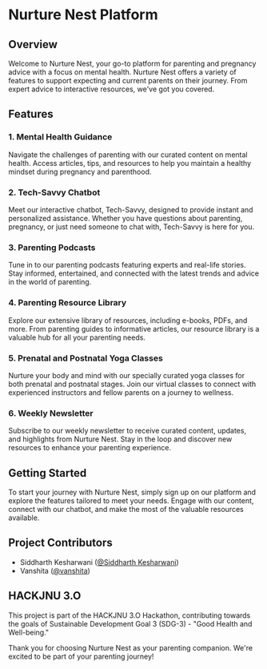 # Nurture Nest Platform

## Overview

Welcome to Nurture Nest, your go-to platform for parenting and pregnancy advice with a focus on mental health. Nurture Nest offers a variety of features to support expecting and current parents on their journey. From expert advice to interactive resources, we've got you covered.

## Features

### 1. Mental Health Guidance

Navigate the challenges of parenting with our curated content on mental health. Access articles, tips, and resources to help you maintain a healthy mindset during pregnancy and parenthood.

### 2. Tech-Savvy Chatbot

Meet our interactive chatbot, Tech-Savvy, designed to provide instant and personalized assistance. Whether you have questions about parenting, pregnancy, or just need someone to chat with, Tech-Savvy is here for you.

### 3. Parenting Podcasts

Tune in to our parenting podcasts featuring experts and real-life stories. Stay informed, entertained, and connected with the latest trends and advice in the world of parenting.

### 4. Parenting Resource Library

Explore our extensive library of resources, including e-books, PDFs, and more. From parenting guides to informative articles, our resource library is a valuable hub for all your parenting needs.

### 5. Prenatal and Postnatal Yoga Classes

Nurture your body and mind with our specially curated yoga classes for both prenatal and postnatal stages. Join our virtual classes to connect with experienced instructors and fellow parents on a journey to wellness.

### 6. Weekly Newsletter

Subscribe to our weekly newsletter to receive curated content, updates, and highlights from Nurture Nest. Stay in the loop and discover new resources to enhance your parenting experience.

## Getting Started

To start your journey with Nurture Nest, simply sign up on our platform and explore the features tailored to meet your needs. Engage with our content, connect with our chatbot, and make the most of the valuable resources available.

## Project Contributors

- Siddharth Kesharwani ([@Siddharth Kesharwani](https://github.com/CodesavvySiddharth))
- Vanshita ([@vanshita](https://github.com/TechWhizVanshita))

## HACKJNU 3.O

This project is part of the HACKJNU 3.O Hackathon, contributing towards the goals of Sustainable Development Goal 3 (SDG-3) - "Good Health and Well-being."

Thank you for choosing Nurture Nest as your parenting companion. We're excited to be part of your parenting journey!
 

